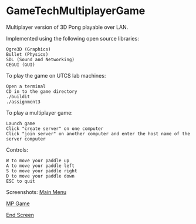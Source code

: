# GameTechMultiplayerGame
  Multiplayer version of 3D Pong playable over LAN.

  Implemented using the following open source libraries:

    Ogre3D (Graphics)
    Bullet (Physics)
    SDL (Sound and Networking)
    CEGUI (GUI)
  
  To play the game on UTCS lab machines:

    Open a terminal
    CD in to the game directory
    ./buildit
    ./assignment3
    
  To play a multiplayer game:

    Launch game
    Click "create server" on one computer
    Click "join server" on another computer and enter the host name of the server computer
  
  Controls:

    W to move your paddle up
    A to move your paddle left
    S to move your paddle right
    D to move your paddle down
    ESC to quit

  Screenshots:
  [Main Menu](http://i.imgur.com/hzTp5V3.png)
  
  [MP Game](http://i.imgur.com/Fe79TGt.jpg)
  
  [End Screen](http://i.imgur.com/Gixmh1v.png)
